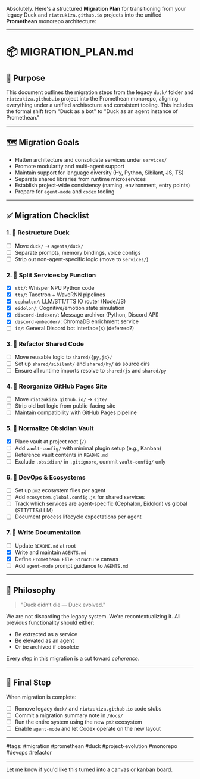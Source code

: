 Absolutely. Here's a structured **Migration Plan** for transitioning from your legacy Duck and `riatzukiza.github.io` projects into the unified **Promethean** monorepo architecture:

---

# 📦 MIGRATION\_PLAN.md

## 🧭 Purpose

This document outlines the migration steps from the legacy `duck/` folder and `riatzukiza.github.io` project into the Promethean monorepo, aligning everything under a unified architecture and consistent tooling. This includes the formal shift from "Duck as a bot" to "Duck as an agent instance of Promethean."

---

## 🗺️ Migration Goals

* Flatten architecture and consolidate services under `services/`
* Promote modularity and multi-agent support
* Maintain support for language diversity (Hy, Python, Sibilant, JS, TS)
* Separate shared libraries from runtime microservices
* Establish project-wide consistency (naming, environment, entry points)
* Prepare for `agent-mode` and `codex` tooling

---

## ✅ Migration Checklist

### 1. 🔀 Restructure Duck

* [ ] Move `duck/` → `agents/duck/`
* [ ] Separate prompts, memory bindings, voice configs
* [ ] Strip out non-agent-specific logic (move to `services/`)

### 2. 🧩 Split Services by Function

* [x] `stt/`: Whisper NPU Python code
* [x] `tts/`: Tacotron + WaveRNN pipelines
* [x] `cephalon/`: LLM/STT/TTS IO router (Node/JS)
* [x] `eidolon/`: Cognitive/emotion state simulation
* [x] `discord-indexer/`: Message archiver (Python, Discord API)
* [x] `discord-embedder/`: ChromaDB enrichment service
* [ ] `io/`: General Discord bot interface(s) (deferred?)

### 3. 🧼 Refactor Shared Code

* [ ] Move reusable logic to `shared/{py,js}/`
* [ ] Set up `shared/sibilant/` and `shared/hy/` as source dirs
* [ ] Ensure all runtime imports resolve to `shared/js` and `shared/py`

### 4. 📂 Reorganize GitHub Pages Site

* [ ] Move `riatzukiza.github.io/` → `site/`
* [ ] Strip old bot logic from public-facing site
* [ ] Maintain compatibility with GitHub Pages pipeline

### 5. 📁 Normalize Obsidian Vault

* [x] Place vault at project root (`/`)
* [ ] Add `vault-config/` with minimal plugin setup (e.g., Kanban)
* [ ] Reference vault contents in `README.md`
* [ ] Exclude `.obsidian/` in `.gitignore`, commit `vault-config/` only

### 6. 🧪 DevOps & Ecosystems

* [ ] Set up `pm2` ecosystem files per agent
* [ ] Add `ecosystem.global.config.js` for shared services
* [ ] Track which services are agent-specific (Cephalon, Eidolon) vs global (STT/TTS/LLM)
* [ ] Document process lifecycle expectations per agent

### 7. 📜 Write Documentation

* [ ] Update `README.md` at root
* [x] Write and maintain `AGENTS.md`
* [x] Define `Promethean File Structure` canvas
* [ ] Add `agent-mode` prompt guidance to `AGENTS.md`

---

## 🧠 Philosophy

> "Duck didn’t die — Duck evolved."

We are not discarding the legacy system. We're recontextualizing it. All previous functionality should either:

* Be extracted as a service
* Be elevated as an agent
* Or be archived if obsolete

Every step in this migration is a cut toward *coherence*.

---

## 📌 Final Step

When migration is complete:

* [ ] Remove legacy `duck/` and `riatzukiza.github.io` code stubs
* [ ] Commit a migration summary note in `/docs/`
* [ ] Run the entire system using the new `pm2` ecosystem
* [ ] Enable `agent-mode` and let Codex operate on the new layout

---

\#tags: #migration #promethean #duck #project-evolution #monorepo #devops #refactor

---

Let me know if you'd like this turned into a canvas or kanban board.
